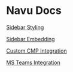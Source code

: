 # Navu Docs
[Sidebar Styling](https://hivepoint.github.io/navu-docs/sidebar-styling)

[Sidebar Embedding](https://hivepoint.github.io/navu-docs/sidebar-embedding)

[Custom CMP Integration](https://hivepoint.github.io/navu-docs/custom-cmp)

[MS Teams Integration](https://hivepoint.github.io/navu-docs/navu-teams-setup)
